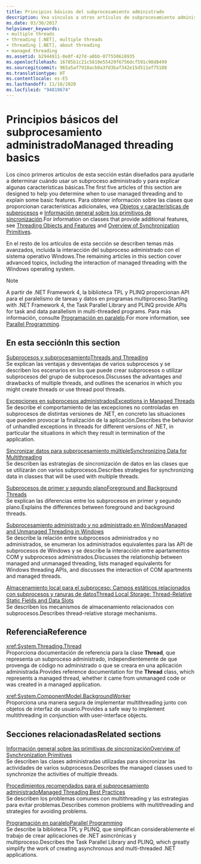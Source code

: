 ```yaml
---
title: Principios básicos del subprocesamiento administrado
description: Vea vínculos a otros artículos de subprocesamiento administrado, que tratan temas tales como las excepciones, la sincronización de datos, los subprocesos en primer plano y en segundo plano, el almacenamiento local, etc.
ms.date: 03/30/2017
helpviewer_keywords:
- multiple threads
- threading [.NET], multiple threads
- threading [.NET], about threading
- managed threading
ms.assetid: b2944911-0e8f-427d-a8bb-077550618935
ms.openlocfilehash: 16785b1c21c5810e55429f6756dcf591c90d8499
ms.sourcegitcommit: 965a5af7918acb0a3fd3baf342e15d511ef75188
ms.translationtype: HT
ms.contentlocale: es-ES
ms.lasthandoff: 11/18/2020
ms.locfileid: "94819674"
---
```

# <a name="managed-threading-basics"></a><span data-ttu-id="9ff44-103">Principios básicos del subprocesamiento administrado</span><span class="sxs-lookup"><span data-stu-id="9ff44-103">Managed threading basics</span></span>

<span data-ttu-id="9ff44-104">Los cinco primeros artículos de esta sección están diseñados para ayudarle a determinar cuándo usar un subproceso administrado y para explicar algunas características básicas.</span><span class="sxs-lookup"><span data-stu-id="9ff44-104">The first five articles of this section are designed to help you determine when to use managed threading and to explain some basic features.</span></span> <span data-ttu-id="9ff44-105">Para obtener información sobre las clases que proporcionan características adicionales, vea [Objetos y características de subprocesos](threading-objects-and-features.md) e [Información general sobre los primitivos de sincronización](overview-of-synchronization-primitives.md).</span><span class="sxs-lookup"><span data-stu-id="9ff44-105">For information on classes that provide additional features, see [Threading Objects and Features](threading-objects-and-features.md) and [Overview of Synchronization Primitives](overview-of-synchronization-primitives.md).</span></span>  
  
 <span data-ttu-id="9ff44-106">En el resto de los artículos de esta sección se describen temas más avanzados, incluida la interacción del subproceso administrado con el sistema operativo Windows.</span><span class="sxs-lookup"><span data-stu-id="9ff44-106">The remaining articles in this section cover advanced topics, including the interaction of managed threading with the Windows operating system.</span></span>  
  
> [!NOTE]
> <span data-ttu-id="9ff44-107">A partir de .NET Framework 4, la biblioteca TPL y PLINQ proporcionan API para el paralelismo de tareas y datos en programas multiproceso.</span><span class="sxs-lookup"><span data-stu-id="9ff44-107">Starting with .NET Framework 4, the Task Parallel Library and PLINQ provide APIs for task and data parallelism in multi-threaded programs.</span></span> <span data-ttu-id="9ff44-108">Para más información, consulte [Programación en paralelo](../parallel-programming/index.md).</span><span class="sxs-lookup"><span data-stu-id="9ff44-108">For more information, see [Parallel Programming](../parallel-programming/index.md).</span></span>  
  
## <a name="in-this-section"></a><span data-ttu-id="9ff44-109">En esta sección</span><span class="sxs-lookup"><span data-stu-id="9ff44-109">In this section</span></span>

 [<span data-ttu-id="9ff44-110">Subprocesos y subprocesamiento</span><span class="sxs-lookup"><span data-stu-id="9ff44-110">Threads and Threading</span></span>](threads-and-threading.md)  
 <span data-ttu-id="9ff44-111">Se explican las ventajas y desventajas de varios subprocesos y se describen los escenarios en los que puede crear subprocesos o utilizar subprocesos del grupo de subprocesos.</span><span class="sxs-lookup"><span data-stu-id="9ff44-111">Discusses the advantages and drawbacks of multiple threads, and outlines the scenarios in which you might create threads or use thread pool threads.</span></span>  
  
 [<span data-ttu-id="9ff44-112">Excepciones en subprocesos administrados</span><span class="sxs-lookup"><span data-stu-id="9ff44-112">Exceptions in Managed Threads</span></span>](exceptions-in-managed-threads.md)  
 <span data-ttu-id="9ff44-113">Se describe el comportamiento de las excepciones no controladas en subprocesos de distintas versiones de .NET, en concreto las situaciones que pueden provocar la finalización de la aplicación.</span><span class="sxs-lookup"><span data-stu-id="9ff44-113">Describes the behavior of unhandled exceptions in threads for different versions of .NET, in particular the situations in which they result in termination of the application.</span></span>  
  
 [<span data-ttu-id="9ff44-114">Sincronizar datos para subprocesamiento múltiple</span><span class="sxs-lookup"><span data-stu-id="9ff44-114">Synchronizing Data for Multithreading</span></span>](synchronizing-data-for-multithreading.md)  
 <span data-ttu-id="9ff44-115">Se describen las estrategias de sincronización de datos en las clases que se utilizarán con varios subprocesos.</span><span class="sxs-lookup"><span data-stu-id="9ff44-115">Describes strategies for synchronizing data in classes that will be used with multiple threads.</span></span>  
  
 [<span data-ttu-id="9ff44-116">Subprocesos de primer y segundo plano</span><span class="sxs-lookup"><span data-stu-id="9ff44-116">Foreground and Background Threads</span></span>](foreground-and-background-threads.md)  
 <span data-ttu-id="9ff44-117">Se explican las diferencias entre los subprocesos en primer y segundo plano.</span><span class="sxs-lookup"><span data-stu-id="9ff44-117">Explains the differences between foreground and background threads.</span></span>  
  
 [<span data-ttu-id="9ff44-118">Subprocesamiento administrado y no administrado en Windows</span><span class="sxs-lookup"><span data-stu-id="9ff44-118">Managed and Unmanaged Threading in Windows</span></span>](managed-and-unmanaged-threading-in-windows.md)  
 <span data-ttu-id="9ff44-119">Se describe la relación entre subprocesos administrados y no administrados, se enumeran los administrados equivalentes para las API de subprocesos de Windows y se describe la interacción entre apartamentos COM y subprocesos administrados.</span><span class="sxs-lookup"><span data-stu-id="9ff44-119">Discusses the relationship between managed and unmanaged threading, lists managed equivalents for Windows threading APIs, and discusses the interaction of COM apartments and managed threads.</span></span>  
  
 [<span data-ttu-id="9ff44-120">Almacenamiento local para el subproceso: Campos estáticos relacionados con subprocesos y ranuras de datos</span><span class="sxs-lookup"><span data-stu-id="9ff44-120">Thread Local Storage: Thread-Relative Static Fields and Data Slots</span></span>](thread-local-storage-thread-relative-static-fields-and-data-slots.md)  
 <span data-ttu-id="9ff44-121">Se describen los mecanismos de almacenamiento relacionados con subprocesos.</span><span class="sxs-lookup"><span data-stu-id="9ff44-121">Describes thread-relative storage mechanisms.</span></span>  
  
## <a name="reference"></a><span data-ttu-id="9ff44-122">Referencia</span><span class="sxs-lookup"><span data-stu-id="9ff44-122">Reference</span></span>

 <xref:System.Threading.Thread>  
 <span data-ttu-id="9ff44-123">Proporciona documentación de referencia para la clase **Thread**, que representa un subproceso administrado, independientemente de que provenga de código no administrado o que se creara en una aplicación administrada.</span><span class="sxs-lookup"><span data-stu-id="9ff44-123">Provides reference documentation for the **Thread** class, which represents a managed thread, whether it came from unmanaged code or was created in a managed application.</span></span>  
  
 <xref:System.ComponentModel.BackgroundWorker>  
 <span data-ttu-id="9ff44-124">Proporciona una manera segura de implementar multithreading junto con objetos de interfaz de usuario.</span><span class="sxs-lookup"><span data-stu-id="9ff44-124">Provides a safe way to implement multithreading in conjunction with user-interface objects.</span></span>  
  
## <a name="related-sections"></a><span data-ttu-id="9ff44-125">Secciones relacionadas</span><span class="sxs-lookup"><span data-stu-id="9ff44-125">Related sections</span></span>

 [<span data-ttu-id="9ff44-126">Información general sobre las primitivas de sincronización</span><span class="sxs-lookup"><span data-stu-id="9ff44-126">Overview of Synchronization Primitives</span></span>](overview-of-synchronization-primitives.md)  
 <span data-ttu-id="9ff44-127">Se describen las clases administradas utilizadas para sincronizar las actividades de varios subprocesos.</span><span class="sxs-lookup"><span data-stu-id="9ff44-127">Describes the managed classes used to synchronize the activities of multiple threads.</span></span>  
  
 [<span data-ttu-id="9ff44-128">Procedimientos recomendados para el subprocesamiento administrado</span><span class="sxs-lookup"><span data-stu-id="9ff44-128">Managed Threading Best Practices</span></span>](managed-threading-best-practices.md)  
 <span data-ttu-id="9ff44-129">Se describen los problemas comunes con multithreading y las estrategias para evitar problemas.</span><span class="sxs-lookup"><span data-stu-id="9ff44-129">Describes common problems with multithreading and strategies for avoiding problems.</span></span>  
  
 [<span data-ttu-id="9ff44-130">Programación en paralelo</span><span class="sxs-lookup"><span data-stu-id="9ff44-130">Parallel Programming</span></span>](../parallel-programming/index.md)  
 <span data-ttu-id="9ff44-131">Se describe la biblioteca TPL y PLINQ, que simplifican considerablemente el trabajo de crear aplicaciones de .NET asincrónicas y multiproceso.</span><span class="sxs-lookup"><span data-stu-id="9ff44-131">Describes the Task Parallel Library and PLINQ, which greatly simplify the work of creating asynchronous and multi-threaded .NET applications.</span></span>
